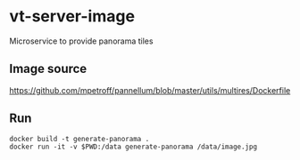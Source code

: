 # vt-server-image
Microservice to provide panorama tiles


## Image source
https://github.com/mpetroff/pannellum/blob/master/utils/multires/Dockerfile


## Run 
```
docker build -t generate-panorama .
docker run -it -v $PWD:/data generate-panorama /data/image.jpg
```